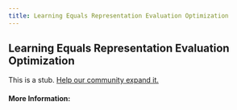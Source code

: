 ```yaml
---
title: Learning Equals Representation Evaluation Optimization
---
```


## Learning Equals Representation Evaluation Optimization

This is a stub. [Help our community expand it.](https://github.com/freeCodeCamp/guide-articles/tree/master/articles/Machine-Learning/Principles/Learning-Equals-Representation-Evaluation-Optimization/index.md)

<!-- The article goes here, in GitHub-flavored Markdown. Feel free to add YouTube videos, images, and CodePen/JSBin embeds  -->

#### More Information:
<!-- Please add any articles you think might be helpful to read before writing the article -->


